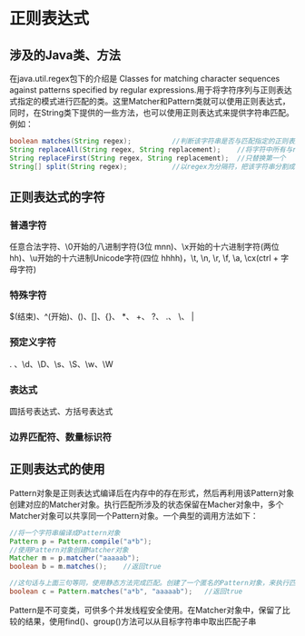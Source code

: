 <!--
 * @Descripttion: 
 * @version: 
 * @Author: 32353
 * @Date: 2021-03-17 10:49:16
 * @LastEditors: 32353
 * @LastEditTime: 2021-03-17 11:03:32
-->

# 正则表达式

## 涉及的Java类、方法

在java.util.regex包下的介绍是 Classes for matching character sequences against patterns specified by regular expressions.用于将字符序列与正则表达式指定的模式进行匹配的类。这里Matcher和Pattern类就可以使用正则表达式，同时，在String类下提供的一些方法，也可以使用正则表达式来提供字符串匹配。例如：

```Java
boolean matches(String regex);          //判断该字符串是否与匹配指定的正则表达式
String replaceAll(String regex, String replacement);    //将字符中所有与regex的子串替换成replacement
String replaceFirst(String regex, String replacement);  //只替换第一个
String[] split(String regex);           //以regex为分隔符，把该字符串分割成许多子串
```

## 正则表达式的字符

### 普通字符

任意合法字符、\0开始的八进制字符(3位 mnn)、\x开始的十六进制字符(两位 hh)、\u开始的十六进制Unicode字符(四位 hhhh)，\t, \n, \r, \f, \a, \cx(ctrl + 字母字符)

### 特殊字符

$(结束)、^(开始)、()、[]、{}、 *、 +、 ?、 .、 \、 |

### 预定义字符

. 、\d、\D、\s、\S、\w、\W

### 表达式

圆括号表达式、方括号表达式

### 边界匹配符、数量标识符

## 正则表达式的使用

Pattern对象是正则表达式编译后在内存中的存在形式，然后再利用该Pattern对象创建对应的Matcher对象。执行匹配所涉及的状态保留在Macher对象中，多个Matcher对象可以共享同一个Pattern对象。一个典型的调用方法如下：

```java
//将一个字符串编译成Pattern对象
Pattern p = Pattern.compile("a*b");
//使用Pattern对象创建Matcher对象
Matcher m = p.matcher("aaaaab");
boolean b = m.matches();    //返回true

//这句话与上面三句等同，使用静态方法完成匹配。创建了一个匿名的Pattern对象，来执行匹配，因而不可复用。
boolean c = Pattern.matches("a*b", "aaaaab");   //返回true
```

Pattern是不可变类，可供多个并发线程安全使用。在Matcher对象中，保留了比较的结果，使用find()、group()方法可以从目标字符串中取出匹配子串
